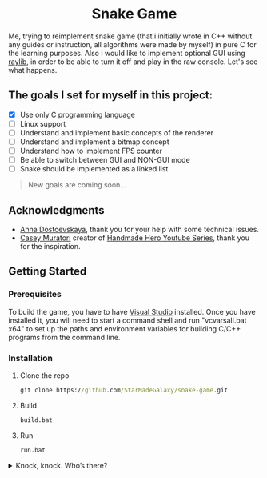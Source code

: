 <h1 align="center">Snake Game</h1>

   Me, trying to reimplement snake game (that i initially wrote in C++ without any guides or instruction, all algorithms were made by myself) in pure C for the learning purposes. Also i would like to implement optional GUI using [raylib](https://github.com/raysan5/raylib), in order to be able to turn it off and play in the raw console. Let's see what happens.



## The goals I set for myself in this project:
- [x] Use only C programming language
- [ ] Linux support 
- [ ] Understand and implement basic concepts of the renderer
- [ ] Understand and implement a bitmap concept
- [ ] Understand how to implement FPS counter 
- [ ] Be able to switch between GUI and NON-GUI mode
- [ ] Snake should be implemented as a linked list
> New goals are coming soon...


## Acknowledgments
- [Anna Dostoevskaya](https://github.com/annaDostoevskaya), thank you for your help with some technical issues.
- [Casey Muratori](https://github.com/cmuratori) creator of [Handmade Hero Youtube Series](https://www.youtube.com/c/MollyRocket), thank you for the inspiration.

## Getting Started 
### Prerequisites

To build the game, you have to have [Visual Studio](https://visualstudio.microsoft.com/downloads) installed. Once you have installed it, you will need to start a command shell and run "vcvarsall.bat x64" to set up the paths and environment variables for building C/C++ programs from the command line.

### Installation
1. Clone the repo
   ```bat
   git clone https://github.com/StarMadeGalaxy/snake-game.git
   ```
2. Build
   ```bat
   build.bat
   ```
3. Run
   ```bat
   run.bat
   ```




<details>
   <summary>
      Knock, knock. Who’s there?
   </summary>
   <p>

### Hello! I'm snake from this game and I hope I will not be ashamed of the code in this repository...:smile::smile::smile:

:snake::snake::snake::snake::snake::snake::snake::snake::snake::snake::snake::snake::snake::snake::snake::snake::snake::snake::snake::snake::snake::snake::snake::snake::snake::snake::snake::snake::snake::snake::snake::snake::snake::snake::snake::snake::snake:

   <img src="https://clipartix.com/wp-content/uploads/2016/03/Snake-clip-art-free-clipart-images.jpeg" width="1000" height="300" alt="my banner">
</h1>
:snake::snake::snake::snake::snake::snake::snake::snake::snake::snake::snake::snake::snake::snake::snake::snake::snake::snake::snake::snake::snake::snake::snake::snake::snake::snake::snake::snake::snake::snake::snake::snake::snake::snake::snake::snake::snake:

```c
   puts("I should be writing code instead of messing around with github readme formatting... What a shame...");
```

</p>
</details>
